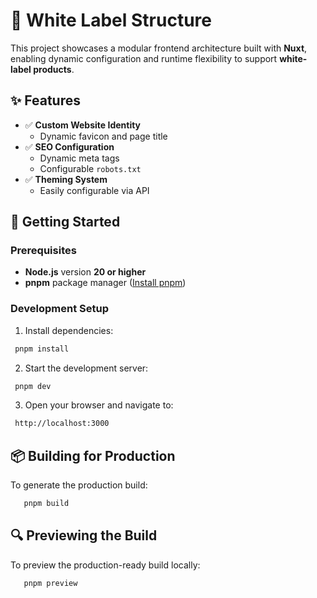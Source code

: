 # 🧩 White Label Structure

This project showcases a modular frontend architecture built with **Nuxt**, enabling dynamic configuration and runtime flexibility to support **white-label products**.

## ✨ Features

- ✅ **Custom Website Identity**
  - Dynamic favicon and page title
- ✅ **SEO Configuration**
  - Dynamic meta tags
  - Configurable `robots.txt`
- ✅ **Theming System**
  - Easily configurable via API

## 🚀 Getting Started

### Prerequisites

- **Node.js** version **20 or higher**
- **pnpm** package manager ([Install pnpm](https://pnpm.io))

### Development Setup

1. Install dependencies:
  ```bash
   pnpm install
  ```
2. Start the development server:
  ```bash
   pnpm dev
  ```
3. Open your browser and navigate to:
  ```bash
   http://localhost:3000
  ```

## 📦 Building for Production

To generate the production build:

```bash
   pnpm build
```

## 🔍 Previewing the Build

To preview the production-ready build locally:

```bash
   pnpm preview
```

